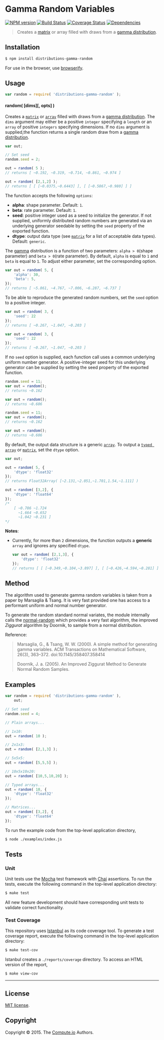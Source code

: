 Gamma Random Variables
===
[![NPM version][npm-image]][npm-url] [![Build Status][travis-image]][travis-url] [![Coverage Status][codecov-image]][codecov-url] [![Dependencies][dependencies-image]][dependencies-url]

> Creates a [matrix](https://github.com/dstructs/matrix) or array filled with draws from a [gamma distribution](https://en.wikipedia.org/wiki/Gamma_distribution).


## Installation

``` bash
$ npm install distributions-gamma-random
```

For use in the browser, use [browserify](https://github.com/substack/node-browserify).


## Usage

``` javascript
var random = require( 'distributions-gamma-random' );
```

#### random( [dims][, opts] )

Creates a [`matrix`](https://github.com/dstructs/matrix) or [`array`](https://developer.mozilla.org/en-US/docs/Web/JavaScript/Reference/Global_Objects/Array) filled with draws from a [gamma distribution](https://en.wikipedia.org/wiki/Gamma_distribution). The `dims` argument may either be a positive `integer` specifying a `length` or an `array` of positive `integers` specifying dimensions. If no `dims` argument is supplied,the function returns a single random draw from a [gamma distribution](https://en.wikipedia.org/wiki/Gamma_distribution).

``` javascript
var out;

// Set seed
random.seed = 2;

out = random( 5 );
// returns [ ~0.192, ~0.319, ~0.714, ~0.861, ~0.974 ]

out = random( [2,1,2] );
// returns [ [ [~0.0375,~0.6443] ], [ [~0.5867,~0.980] ] ]

```

The function accepts the following `options`:

*	__alpha__: shape parameter. Default: `1`.
*	__beta__: rate parameter. Default: `1`.
*	__seed__: positive integer used as a seed to initialize the generator. If not supplied, uniformly distributed random numbers are generated via an underlying generator seedable by setting the `seed` property of the exported function.
*	__dtype__: output data type (see [`matrix`](https://github.com/dstructs/matrix) for a list of acceptable data types). Default: `generic`.

The [gamma](https://en.wikipedia.org/wiki/Gamma_distribution) distribution is a function of two parameters: `alpha > 0`(shape parameter) and `beta > 0`(rate parameter). By default, `alpha` is equal to `1` and `beta` is equal to `1`. To adjust either parameter, set the corresponding option.

``` javascript
var out = random( 5, {
	'alpha': 30,
	'beta': 5,
});
// returns [ ~5.861, ~4.767, ~7.006, ~6.287, ~6.737 ]

```

To be able to reproduce the generated random numbers, set the `seed` option to a positive integer.

``` javascript
var out = random( 3, {
	'seed': 22
});
// returns [ ~0.267, ~1.047, ~0.203 ]

var out = random( 3, {
    'seed': 22
});
// returns [ ~0.267, ~1.047, ~0.203 ]

```

If no `seed` option is supplied, each function call uses a common underlying uniform number generator. A positive-integer seed for this underlying generator can be supplied by setting the seed property of the exported function.

```javascript
random.seed = 11;
var out = random();
// returns ~0.162

var out = random();
// returns ~0.606

random.seed = 11;
var out = random();
// returns ~0.162

var out = random();
// returns ~0.606

```

By default, the output data structure is a generic [`array`](https://developer.mozilla.org/en-US/docs/Web/JavaScript/Reference/Global_Objects/Array). To output a [`typed array`](https://developer.mozilla.org/en-US/docs/Web/JavaScript/Typed_arrays) or [`matrix`](https://github.com/dstructs/matrix), set the `dtype` option.

``` javascript
var out;

out = random( 5, {
	'dtype': 'float32'
});
// returns Float32Array( [~2.131,~2.051,~1.701,1.54,~1.111] )

out = random( [3,2], {
	'dtype': 'float64'
});
/*
	[ ~0.786 ~1.724
	  ~1.664 ~0.652
	  ~1.042 ~0.231 ]
*/

```

__Notes__:
*	Currently, for more than `2` dimensions, the function outputs a __generic__ `array` and ignores any specified `dtype`.

	``` javascript
	var out = random( [2,1,3], {
		'dtype': 'float32'
	});
	// returns [ [ [~0.349,~0.104,~3.897] ], [ [~0.426,~4.594,~0.281] ] ]

	```

## Method

The algorithm used to generate gamma random variables is taken from a paper by Marsaglia & Tsang. It is very fast provided one has access to a performant uniform and normal number generator.

To generate the random standard normal variates, the module internally calls the [normal-random](https://github.com/distributions-io/normal-random) which provides a very fast algorithm, the improved *Ziggurat* algorithm by Doornik, to sample from a normal distribution.

Reference:
> Marsaglia, G., & Tsang, W. W. (2000). A simple method for generating
> gamma variables. ACM Transactions on Mathematical Software,
> 26(3), 363–372. doi:10.1145/358407.358414
>
> Doornik, J. a. (2005).
> An Improved Ziggurat Method to Generate Normal Random Samples.

## Examples

``` javascript
var random = require( 'distributions-gamma-random' ),
	out;

// Set seed
random.seed = 4;

// Plain arrays...

// 1x10:
out = random( 10 );

// 2x1x3:
out = random( [2,1,3] );

// 5x5x5:
out = random( [5,5,5] );

// 10x5x10x20:
out = random( [10,5,10,20] );

// Typed arrays...
out = random( 10, {
	'dtype': 'float32'
});

// Matrices...
out = random( [3,2], {
	'dtype': 'float64'
});
```

To run the example code from the top-level application directory,

``` bash
$ node ./examples/index.js
```


## Tests

### Unit

Unit tests use the [Mocha](http://mochajs.org/) test framework with [Chai](http://chaijs.com) assertions. To run the tests, execute the following command in the top-level application directory:

``` bash
$ make test
```

All new feature development should have corresponding unit tests to validate correct functionality.


### Test Coverage

This repository uses [Istanbul](https://github.com/gotwarlost/istanbul) as its code coverage tool. To generate a test coverage report, execute the following command in the top-level application directory:

``` bash
$ make test-cov
```

Istanbul creates a `./reports/coverage` directory. To access an HTML version of the report,

``` bash
$ make view-cov
```


---
## License

[MIT license](http://opensource.org/licenses/MIT).


## Copyright

Copyright &copy; 2015. The [Compute.io](https://github.com/compute-io) Authors.


[npm-image]: http://img.shields.io/npm/v/distributions-gamma-random.svg
[npm-url]: https://npmjs.org/package/distributions-gamma-random

[travis-image]: http://img.shields.io/travis/distributions-io/gamma-random/master.svg
[travis-url]: https://travis-ci.org/distributions-io/gamma-random

[codecov-image]: https://img.shields.io/codecov/c/github/distributions-io/gamma-random/master.svg
[codecov-url]: https://codecov.io/github/distributions-io/gamma-random?branch=master

[dependencies-image]: http://img.shields.io/david/distributions-io/gamma-random.svg
[dependencies-url]: https://david-dm.org/distributions-io/gamma-random

[dev-dependencies-image]: http://img.shields.io/david/dev/distributions-io/gamma-random.svg
[dev-dependencies-url]: https://david-dm.org/dev/distributions-io/gamma-random

[github-issues-image]: http://img.shields.io/github/issues/distributions-io/gamma-random.svg
[github-issues-url]: https://github.com/distributions-io/gamma-random/issues
